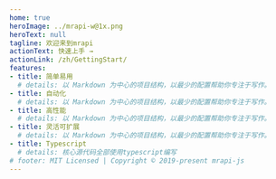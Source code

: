 ```yaml
---
home: true
heroImage: ../mrapi-w@1x.png
heroText: null
tagline: 欢迎来到mrapi
actionText: 快速上手 →
actionLink: /zh/GettingStart/
features:
- title: 简单易用
  # details: 以 Markdown 为中心的项目结构，以最少的配置帮助你专注于写作。
- title: 自动化
  # details: 以 Markdown 为中心的项目结构，以最少的配置帮助你专注于写作。
- title: 高性能
  # details: 以 Markdown 为中心的项目结构，以最少的配置帮助你专注于写作。
- title: 灵活可扩展
  # details: 以 Markdown 为中心的项目结构，以最少的配置帮助你专注于写作。
- title: Typescript
  # details: 核心源代码全部使用typescript编写
# footer: MIT Licensed | Copyright © 2019-present mrapi-js
---
```

<!-- <Footer/> -->